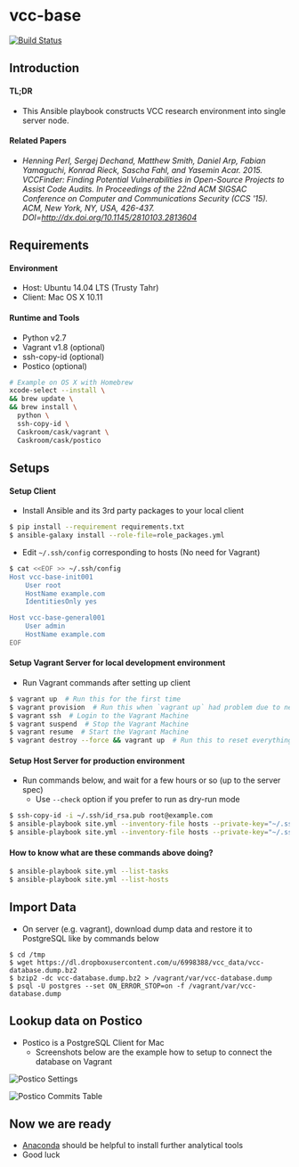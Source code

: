 vcc-base
===

[![Build Status](https://travis-ci.org/announce/vcc-base.svg?branch=master)](https://travis-ci.org/announce/vcc-base)


## Introduction

#### TL;DR
* This Ansible playbook constructs VCC research environment into single server node.


#### Related Papers
* *Henning Perl, Sergej Dechand, Matthew Smith, Daniel Arp, Fabian Yamaguchi, Konrad Rieck, Sascha Fahl, and Yasemin Acar. 2015. VCCFinder: Finding Potential Vulnerabilities in Open-Source Projects to Assist Code Audits. In Proceedings of the 22nd ACM SIGSAC Conference on Computer and Communications Security (CCS '15). ACM, New York, NY, USA, 426-437. DOI=http://dx.doi.org/10.1145/2810103.2813604*


## Requirements

#### Environment
* Host: Ubuntu 14.04 LTS (Trusty Tahr)
* Client: Mac OS X 10.11

#### Runtime and Tools
- Python v2.7
- Vagrant v1.8 (optional)
- ssh-copy-id (optional)
- Postico (optional)

```bash
# Example on OS X with Homebrew
xcode-select --install \
&& brew update \
&& brew install \
  python \
  ssh-copy-id \
  Caskroom/cask/vagrant \
  Caskroom/cask/postico
```


## Setups

#### Setup Client

* Install Ansible and its 3rd party packages to your local client

```bash
$ pip install --requirement requirements.txt
$ ansible-galaxy install --role-file=role_packages.yml
```

* Edit ``~/.ssh/config`` corresponding to hosts (No need for Vagrant)

```bash
$ cat <<EOF >> ~/.ssh/config
Host vcc-base-init001
    User root
    HostName example.com
    IdentitiesOnly yes

Host vcc-base-general001
    User admin
    HostName example.com
EOF
```

#### Setup Vagrant Server for local development environment

* Run Vagrant commands after setting up client

```bash
$ vagrant up  # Run this for the first time
$ vagrant provision  # Run this when `vagrant up` had problem due to network error, etc
$ vagrant ssh  # Login to the Vagrant Machine
$ vagrant suspend  # Stop the Vagrant Machine
$ vagrant resume  # Start the Vagrant Machine
$ vagrant destroy --force && vagrant up  # Run this to reset everything
```

#### Setup Host Server for production environment

* Run commands below, and wait for a few hours or so (up to the server spec)
    * Use `--check` option if you prefer to run as dry-run mode

```bash
$ ssh-copy-id -i ~/.ssh/id_rsa.pub root@example.com
$ ansible-playbook site.yml --inventory-file hosts --private-key="~/.ssh/id_rsa" --limit="init_server"
$ ansible-playbook site.yml --inventory-file hosts --private-key="~/.ssh/id_rsa" --limit="general_server"
```

#### How to know what are these commands above doing?

```bash
$ ansible-playbook site.yml --list-tasks
$ ansible-playbook site.yml --list-hosts
```

## Import Data

* On server (e.g. vagrant), download dump data and restore it to PostgreSQL like by commands below

```
$ cd /tmp
$ wget https://dl.dropboxusercontent.com/u/6998388/vcc_data/vcc-database.dump.bz2
$ bzip2 -dc vcc-database.dump.bz2 > /vagrant/var/vcc-database.dump
$ psql -U postgres --set ON_ERROR_STOP=on -f /vagrant/var/vcc-database.dump
```


## Lookup data on Postico

* Postico is a PostgreSQL Client for Mac
    * Screenshots below are the example how to setup to connect the database on Vagrant

![Postico Settings](https://dl.dropboxusercontent.com/u/6998388/vcc_data/postico_settings.png)

![Postico Commits Table](https://dl.dropboxusercontent.com/u/6998388/vcc_data/postico_commits.png)


## Now we are ready

* [Anaconda](https://docs.continuum.io/anaconda/index#user-guide) should be helpful to install further analytical tools
* Good luck
